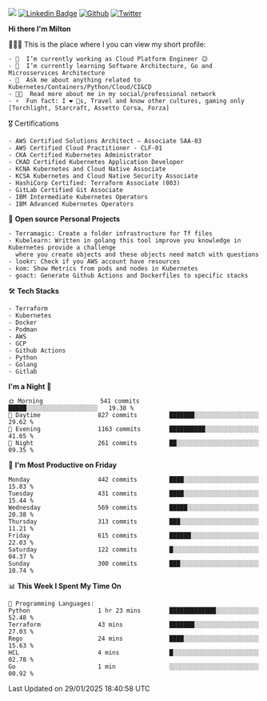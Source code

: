 ![](https://komarev.com/ghpvc/?username=miltlima&color=blueviolet) [![Linkedin Badge](https://img.shields.io/badge/-LinkedIn-blue?style=flat-square&logo=Linkedin&logoColor=white&link=https://www.linkedin.com/in/miltonlimaj/)](https://www.linkedin.com/in/miltonlimaj/) [![Github](https://img.shields.io/github/followers/miltlima?style=social)](https://github.com/miltlima?tab=followers) [![Twitter](https://img.shields.io/twitter/follow/milt_lima?style=social)](https://twitter.com/milt_lima)
 


     
**Hi there I'm Milton**

👨🏽‍💻 This is the place where I you can view my short profile:
```text
- 🔭  I’m currently working as Cloud Platform Engineer 😉
- 🌱  I’m currently learning Software Architecture, Go and Microsservices Architecture
- 💬  Ask me about anything related to Kubernetes/Containers/Python/Cloud/CI&CD
- 👨‍💻  Read more about me in my social/professional network
- ⚡  Fun fact: I ❤️ 🐶s, Travel and know other cultures, gaming only [Torchlight, Starcraft, Assetto Corsa, Forza]
```
🎖 Certifications
```text
- AWS Certified Solutions Architect – Associate SAA-03
- AWS Certified Cloud Practitioner - CLF-01
- CKA Certified Kubernetes Administrator
- CKAD Certified Kubernetes Application Developer
- KCNA Kubernetes and Cloud Native Associate
- KCSA Kubernetes and Cloud Native Security Associate
- HashiCorp Certified: Terraform Associate (003)
- GitLab Certified Git Associate
- IBM Intermediate Kubernetes Operators
- IBM Advanced Kubernetes Operators
```
📐 **Open source Personal Projects**

```text
- Terramagic: Create a folder infrastructure for Tf files
- Kubelearn: Written in golang this tool improve you knowledge in Kubernetes provide a challenge
  where you create objects and these objects need match with questions
- lookr: Check if you AWS account have resources
- kom: Show Metrics from pods and nodes in Kubernetes
- goact: Generate Github Actions and Dockerfiles to specific stacks
```
🛠 **Tech Stacks**

```text
- Terraform
- Kubernetes
- Docker
- Podman
- AWS
- GCP
- Github Actions
- Python
- Golang
- Gitlab
```         

<!--START_SECTION:waka-->
**I'm a Night 🦉** 

```text
🌞 Morning                541 commits         █████░░░░░░░░░░░░░░░░░░░░   19.38 % 
🌆 Daytime                827 commits         ███████░░░░░░░░░░░░░░░░░░   29.62 % 
🌃 Evening                1163 commits        ██████████░░░░░░░░░░░░░░░   41.65 % 
🌙 Night                  261 commits         ██░░░░░░░░░░░░░░░░░░░░░░░   09.35 % 
```
📅 **I'm Most Productive on Friday** 

```text
Monday                   442 commits         ████░░░░░░░░░░░░░░░░░░░░░   15.83 % 
Tuesday                  431 commits         ████░░░░░░░░░░░░░░░░░░░░░   15.44 % 
Wednesday                569 commits         █████░░░░░░░░░░░░░░░░░░░░   20.38 % 
Thursday                 313 commits         ███░░░░░░░░░░░░░░░░░░░░░░   11.21 % 
Friday                   615 commits         ██████░░░░░░░░░░░░░░░░░░░   22.03 % 
Saturday                 122 commits         █░░░░░░░░░░░░░░░░░░░░░░░░   04.37 % 
Sunday                   300 commits         ███░░░░░░░░░░░░░░░░░░░░░░   10.74 % 
```


📊 **This Week I Spent My Time On** 

```text
💬 Programming Languages: 
Python                   1 hr 23 mins        █████████████░░░░░░░░░░░░   52.48 % 
Terraform                43 mins             ███████░░░░░░░░░░░░░░░░░░   27.03 % 
Rego                     24 mins             ████░░░░░░░░░░░░░░░░░░░░░   15.63 % 
HCL                      4 mins              █░░░░░░░░░░░░░░░░░░░░░░░░   02.78 % 
Go                       1 min               ░░░░░░░░░░░░░░░░░░░░░░░░░   00.92 % 
```


 Last Updated on 29/01/2025 18:40:58 UTC
<!--END_SECTION:waka-->
